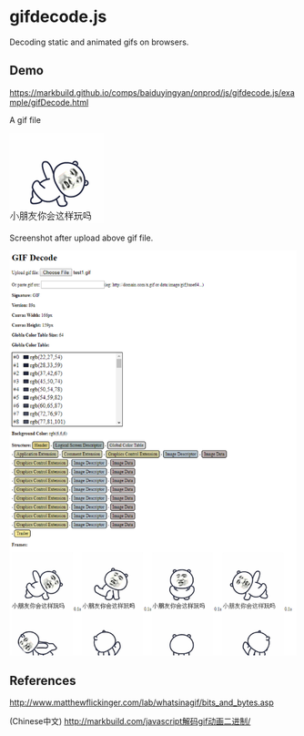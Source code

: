 # gifdecode.js
Decoding static and animated gifs on browsers.

## Demo
https://markbuild.github.io/comps/baiduyingyan/onprod/js/gifdecode.js/example/gifDecode.html

A gif file

<img src="example/test1.gif">

Screenshot after upload above gif file.

<img src="example/2017-07-25_212144.jpg">

## References
http://www.matthewflickinger.com/lab/whatsinagif/bits_and_bytes.asp

(Chinese中文) http://markbuild.com/javascript解码gif动画二进制/
